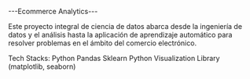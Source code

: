 ---Ecommerce Analytics---

Este proyecto integral de ciencia de datos abarca desde la ingeniería de datos y el análisis hasta la aplicación de aprendizaje automático para resolver problemas en el ámbito del comercio electrónico.

Tech Stacks:
Python
Pandas
Sklearn
Python Visualization Library (matplotlib, seaborn)
